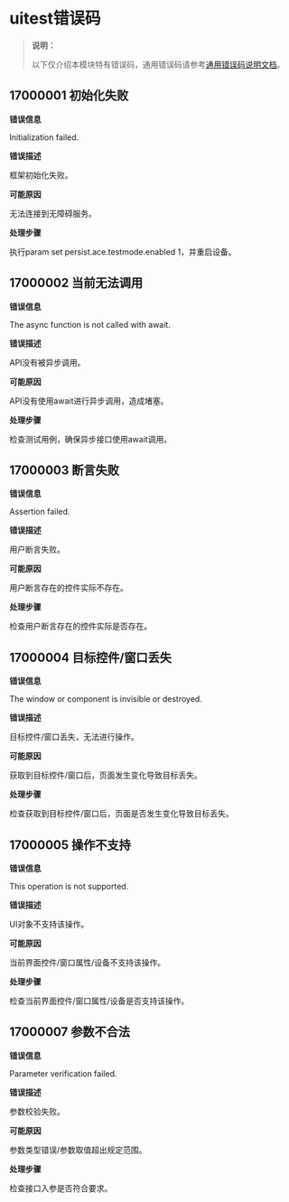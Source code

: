 # uitest错误码

<!--Kit: Test Kit-->
<!--Subsystem: Test-->
<!--Owner: @inter515-->
<!--Designer: @inter515-->
<!--Tester: @laonie666-->
<!--Adviser: @Brilliantry_Rui-->

> **说明：**
>
> 以下仅介绍本模块特有错误码，通用错误码请参考[通用错误码说明文档](../errorcode-universal.md)。

## 17000001 初始化失败

**错误信息**

Initialization failed.

**错误描述**

框架初始化失败。

**可能原因**

无法连接到无障碍服务。

**处理步骤**

执行param set persist.ace.testmode.enabled 1，并重启设备。

## 17000002 当前无法调用
**错误信息**

The async function is not called with await.

**错误描述**

API没有被异步调用。

**可能原因**

API没有使用await进行异步调用，造成堵塞。

**处理步骤**

检查测试用例，确保异步接口使用await调用。

## 17000003 断言失败
**错误信息**

Assertion failed.

**错误描述**

用户断言失败。

**可能原因**

用户断言存在的控件实际不存在。

**处理步骤**

检查用户断言存在的控件实际是否存在。

## 17000004 目标控件/窗口丢失
**错误信息**

The window or component is invisible or destroyed.

**错误描述**

目标控件/窗口丢失，无法进行操作。

**可能原因**

获取到目标控件/窗口后，页面发生变化导致目标丢失。

**处理步骤**

检查获取到目标控件/窗口后，页面是否发生变化导致目标丢失。

## 17000005 操作不支持
**错误信息**

This operation is not supported.

**错误描述**

UI对象不支持该操作。

**可能原因**

当前界面控件/窗口属性/设备不支持该操作。

**处理步骤**

检查当前界面控件/窗口属性/设备是否支持该操作。

## 17000007 参数不合法
**错误信息**

Parameter verification failed.

**错误描述**

参数校验失败。

**可能原因**

参数类型错误/参数取值超出规定范围。

**处理步骤**

检查接口入参是否符合要求。
